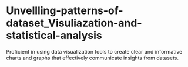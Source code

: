 # Unvellling-patterns-of-dataset_Visuliazation-and-statistical-analysis
Proficient in using data visualization tools to create clear and informative charts and graphs that effectively communicate insights from datasets.

